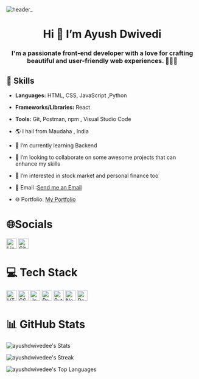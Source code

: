  ![header_](https://github.com/ayushdwivedee/ayushdwivedee/assets/140685778/d93aae48-8a20-4345-9018-655216b998e5)
# <center>Hi 👋 I’m Ayush Dwivedi</center>
### <center>I'm a passionate front-end developer with a love for crafting beautiful and user-friendly web experiences. 👨‍💻✨ </center>
## 🚀 Skills
- **Languages:** HTML, CSS, JavaScript ,Python
- **Frameworks/Libraries:** React
- **Tools:** Git, Postman, npm , Visual Studio Code

- 🌎 I hail from Maudaha , India
- 🌱 I’m currently learning Backend
- 💞️ I’m looking to collaborate on some awesome projects that can enhance my skills
- 👀 I’m interested in stock market and personal finance too
- 📩 Email :[Send me an Email](mailto:ayushbhartiya1494927@gmail.com)
- 🌐 Portfolio: [My Portfolio](https://ayush-portfolio-site.netlify.app/)

# 🌐Socials
<a href="https://www.linkedin.com/in/ayushdwivedee/"><img src="https://img.shields.io/badge/LinkedIn-0A66C2?style=flat&logo=linkedin&logoColor=white" alt="LinkedIn" height="27"/></a>
<a href="https://github.com/ayushdwivedee"><img src="https://img.shields.io/badge/GitHub-181717?style=flat&logo=github&logoColor=white" alt="GitHub" height="27"/></a>
 

# 💻 Tech Stack
<img src="https://img.shields.io/badge/HTML5-E34F26?style=flat&logo=html5&logoColor=white" alt="HTML5" height="27"/>
<img src="https://img.shields.io/badge/CSS3-1572B6?style=flat&logo=css3&logoColor=white" alt="CSS3" height="27"/>
<img src="https://img.shields.io/badge/JavaScript-F7DF1E?style=flat&logo=javascript&logoColor=black" alt="JavaScript" height="27"/>
<img src="https://img.shields.io/badge/React-61DAFB?style=flat&logo=react&logoColor=black" alt="React" height="27"/>
<img src="https://img.shields.io/badge/Python-3776AB?style=flat&logo=python&logoColor=white" alt="Python" height="27"/>
<img src="https://img.shields.io/badge/Netlify-00C7B7?style=flat&logo=netlify&logoColor=white" alt="Netlify" height="27"/>
<img src="https://img.shields.io/badge/Postman-FF6C37?style=flat&logo=postman&logoColor=white" alt="Postman" height="27"/>



 



# 📊 GitHub Stats
![ayushdwivedee's Stats](https://github-readme-stats.vercel.app/api?username=ayushdwivedee&theme=algolia&show_icons=true&hide_border=true&count_private=true)

![ayushdwivedee's Streak](https://github-readme-streak-stats.herokuapp.com/?user=ayushdwivedee&theme=algolia&hide_border=true)

![ayushdwivedee's Top Languages](https://github-readme-stats.vercel.app/api/top-langs/?username=ayushdwivedee&theme=algolia&show_icons=true&hide_border=true&layout=compact)

<!---
ayushdwivedee/ayushdwivedee is a ✨ special ✨ repository because its `README.md` (this file) appears on your GitHub profile.
You can click the Preview link to take a look at your changes.
--->
